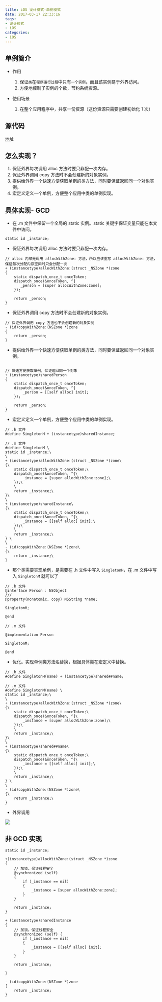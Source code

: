 ```yaml
---
title: iOS 设计模式-单例模式
date: 2017-03-17 22:33:16
tags:
- 设计模式
- iOS
categories:
- iOS
---
```


## 单例简介
- 作用
	1. 保证`类`在`程序运行过程`中只有`一个实例`，而且该实例易于外界访问。
	2. 方便地控制了实例的个数，节约系统资源。

- 使用场景
	1. 在整个应用程序中，共享一份资源（这份资源只需要创建初始化 1 次）

## 源代码
[地址](https://github.com/ljchen1129/Objective-C-Practice-Code/tree/master/iOS%20%E8%AE%BE%E8%AE%A1%E6%A8%A1%E5%BC%8F-%E5%8D%95%E4%BE%8B%E6%A8%A1%E5%BC%8F)


## 怎么实现？
1. 保证外界每次调用 alloc 方法时要只非配一次内存。
2. 保证外界调用 copy 方法时不会创建新的对象实例。
3. 提供给外界一个快速方便获取单例的类方法，同时要保证返回同一个对象实例。
4. 宏定义定义一个单例，方便整个应用中类的单例实现。
<!-- more -->

## 具体实现- GCD
- 在 .m 文件中保留一个全局的 static 实例。static 关键字保证变量只能在本文件中访问。

```
static id _instance;

```

- 保证外界每次调用 alloc 方法时要只非配一次内存。

```
// alloc 内部是调用 allocWithZone: 方法，所以应该重写 allocWithZone: 方法，保证每次分配内存空间时只会分配一次
+ (instancetype)allocWithZone:(struct _NSZone *)zone
{
    static dispatch_once_t onceToken;
    dispatch_once(&onceToken, ^{
       _person = [super allocWithZone:zone];
    });
    
    return _person;
}

```
	
	
- 保证外界调用 copy 方法时不会创建新的对象实例。

```
// 保证外界调用 copy 方法也不会创建新的对象实例
- (id)copyWithZone:(NSZone *)zone
{
    return _person;
}

```


- 提供给外界一个快速方便获取单例的类方法，同时要保证返回同一个对象实例。

```

// 快速方便获取单例，保证返回同一个对象
+ (instancetype)sharedPerson
{
    static dispatch_once_t onceToken;
    dispatch_once(&onceToken, ^{
        _person = [[self alloc] init];
    });
    
    return _person;
}

```

- 宏定义定义一个单例，方便整个应用中类的单例实现。

```
// .h 文件
#define SingletonH + (instancetype)sharedInstance;

// .m 文件
#define SingletonM \
static id _instance;\
\
+ (instancetype)allocWithZone:(struct _NSZone *)zone\
{\
    static dispatch_once_t onceToken;\
    dispatch_once(&onceToken, ^{\
        _instance = [super allocWithZone:zone];\
    });\
    \
    return _instance;\
}\
\
+ (instancetype)sharedInstance\
{\
    static dispatch_once_t onceToken;\
    dispatch_once(&onceToken, ^{\
        _instance = [[self alloc] init];\
    });\
    \
    return _instance;\
} \
\
- (id)copyWithZone:(NSZone *)zone\
{\
    return _instance;\
}

```

- 那个类需要实现单例，是需要在 .h 文件中写入 `SingletonH`，在 .m 文件中写入 `SingletonM` 就可以了

```
// .h 文件
@interface Person : NSObject
///
@property(nonatomic, copy) NSString *name;

SingletonH;

@end

// .m 文件

@implementation Person

SingletonM;

@end

```

- 优化。实现单例类方法名替换，根据具体类在宏定义中替换。

```
// .h 文件
#define SingletonH(name) + (instancetype)shared##name;

// .m 文件
#define SingletonM(name) \
static id _instance;\
\
+ (instancetype)allocWithZone:(struct _NSZone *)zone\
{\
    static dispatch_once_t onceToken;\
    dispatch_once(&onceToken, ^{\
        _instance = [super allocWithZone:zone];\
    });\
    \
    return _instance;\
}\
\
+ (instancetype)shared##name\
{\
    static dispatch_once_t onceToken;\
    dispatch_once(&onceToken, ^{\
        _instance = [[self alloc] init];\
    });\
    \
    return _instance;\
} \
\
- (id)copyWithZone:(NSZone *)zone\
{\
    return _instance;\
}

```

- 外界调用

![](http://liangjinggege.com/Snip20170502_1.png?imageView/0/h/400)

## 非 GCD 实现

```
static id _instance;

+(instancetype)allocWithZone:(struct _NSZone *)zone
{
    // 加锁，保证线程安全
    @synchronized (self)
    {
        if (_instance == nil)
        {
            _instance = [super allocWithZone:zone];
        }
    }
    
    return _instance;
}

+ (instancetype)sharedInstance
{
    // 加锁，保证线程安全
    @synchronized (self) {
        if (_instance == nil)
        {
            _instance = [[self alloc] init];
        }
    }
    
    return _instance;

}

- (id)copyWithZone:(NSZone *)zone
{
    return _instance;
}

```